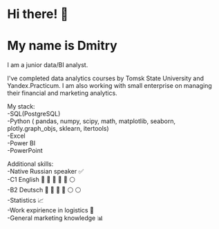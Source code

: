 # Hi there!  :wave:
# My name is Dmitry
I am a junior data/BI analyst.

I've completed data analytics courses by Tomsk State University and Yandex.Practicum.
I am also working with small enterprise on managing their financial and marketing analytics.

My stack:
<br>
-SQL(PostgreSQL)
<br>
-Python ( pandas, numpy, scipy, math, matplotlib, seaborn, plotly.graph_objs, sklearn, itertools)
<br>
-Excel
<br>
-Power BI
<br>
-PowerPoint

Additional skills:
<br>
-Native Russian speaker :white_check_mark:
<br>
-C1 English :red_circle: :red_circle: :red_circle: :red_circle: :red_circle:  :white_circle:
<br>
-B2 Deutsch :red_circle: :red_circle: :red_circle: :red_circle: :white_circle: :white_circle:
<br>
-Statistics :chart_with_upwards_trend:
<br>
-Work expirience in logistics :ship:
<br>
-General marketing knowledge :bar_chart:
